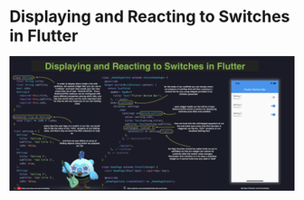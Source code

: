 # Displaying and Reacting to Switches in Flutter

![](displaying-and-reacting-to-switches-in-flutter.jpg)

